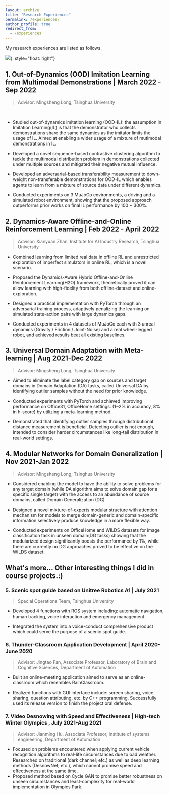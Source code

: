 ```yaml
---
layout: archive
title: "Research Experiences"
permalink: /experiences/
author_profile: true
redirect_from:
  - /experiences
---
```


<!-- {% include base_path %} -->


My research experiences are listed as follows.

![]("../images/1_transferable_demonstrations.jpeg"){: style="float: right"}
## 1. Out-of-Dynamics (OOD) Imitation Learning from Multimodal Demonstrations | March 2022 - Sep 2022
> Advisor: Mingsheng Long, Tsinghua University
<br>


* Studied out-of-dynamics imitation learning (OOD-IL): the assumption in Imitation Learning(IL) is that the demonstrator who collects demonstrations share the same dynamics as the imitator limits the usage of IL. Aimed at enabling a wider usage of a mixture of mutimodal demonstrations in IL.

* Developed a novel sequence-based contrastive clustering algorithm to tackle the multimodal distribution problem in demonstrations collected under multiple sources and mitigated their negative mutual influence.


* Developed an adversarial-based transferability measurement to down-weight non-transferable demonstrations for OOD-IL which enables agents to learn from a mixture of source data under different dynamics.

* Conducted experiments on 3 MuJoCo environments, a driving and a simulated robot environment, showing that the proposed approach outperforms prior works on final IL performance by 100 ~ 300%.

## 2. Dynamics-Aware Offline-and-Online        Reinforcement Learning  |   Feb 2022 - April 2022
> Advisor: Xianyuan Zhan, Institute for AI Industry Research, Tsinghua University


* Combined learning from limited real data in offline RL and unrestricted exploration of imperfect simulators in online RL, which is a novel scenario.
  
* Proposed the Dynamics-Aware Hybrid Offline-and-Online Reinforcement Learning(H2O) framework, theoretically proved it can allow learning with high-fidelity from both offline-dataset and online-exploration. 

* Designed a practical implementation with PyTorch through an adversarial training process, adaptively penalizing the learning on simulated state-action pairs with large dynamics gaps.

* Conducted experiments in 4 datasets of MuJoCo each with 3 unreal dynamics (Gravity / Friction / Joint-Noise) and a real wheel-legged robot, and achieved results beat all existing baselines.

## 3. Universal Domain Adaptation with Meta-learning | Aug 2021-Dec 2022
> Advisor: Mingsheng Long, Tsinghua University

* Aimed to eliminate the label category gap on sources and target domains in Domain Adaptation (DA) tasks, called Universal DA by identifying outlier samples without the need for prior knowledge.

* Conducted experiments with PyTorch and achieved improving performance on Office31, OfficeHome settings. (1~2% in accuracy, 8% in h-score) by utilizing a meta-learning method.

* Demonstrated that identifying outlier samples through distributional distance measurement is beneficial. Detecting outlier is not enough, intended to consider harder circumstances like long-tail distribution in real-world settings.

## 4. Modular Networks for Domain Generalization |    Nov 2021-Jan 2022
> Advisor: Mingsheng Long, Tsinghua University


* Considered enabling the model to have the ability to solve problems for any target domain (while DA algorithm aims to solve domain gap for a specific single target) with the access to an abundance of source domains, called Domain Generalization (DG)

* Designed a novel mixture-of-experts modular structure with attention mechanism for models to merge domain-generic and domain-specific information selectively produce knowledge in a more flexible way.

* Conducted experiments on OfficeHome and WILDS datasets for image classification task in unseen domain(DG tasks) showing that the modularized design significantly boosts the performance by 1%, while there are currently no DG approaches proved to be effective on the WILDS dataset.
## What's more... Other interesting things I did in course projects.:)

### 5. Scenic spot guide based on Unitree Robotics A1 |   July 2021
> Special Operations Team, Tsinghua University


* Developed 4 functions with ROS system including: automatic navigation, human tracking, voice interaction and emergency management. 
  
* Integrated the system into a voice-conduct comprehensive product which could serve the purpose of a scenic spot guide.

### 6. Thunder-Classroom Application Development |          April 2020-June 2020

> Advisor: Jingtao Fan, Associate Professor, Laboratory of Brain and Cognitive Sciences, Department of Automation

* Built an online-meeting application aimed to serve as an online-classroom which resembles RainClassroom.

* Realized functions with GUI interface include: screen sharing, voice sharing, question attributing, etc. by C++ programming. Successfully used its release version to finish the project oral defense.

### 7. Video Desnowing with Speed and Effectiveness | High-tech Winter Olympics , July 2021-Aug 2021
> Advisor: Jianming Hu, Associate Professor, Institute of systems engineering, Department of Automation

* Focused on problems encountered when applying current vehicle recognition algorithms to real-life circumstances due to bad weather. Researched on traditional (dark channel; etc.) as well as deep learning methods (DesnowNet; etc.), which cannot promise speed and effectiveness at the same time.
* Proposed method based on Cycle GAN to promise better robustness on unseen circumstances and least-complexity for real-world implementation in Olympics Park.
